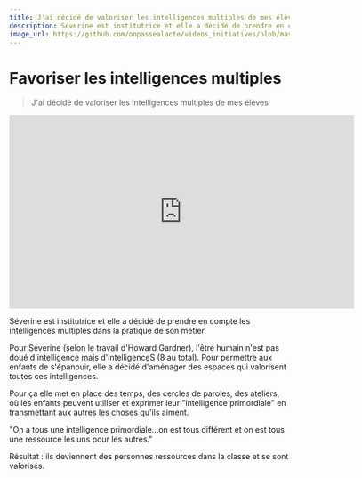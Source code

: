 ```yaml
---
title: J'ai décidé de valoriser les intelligences multiples de mes élèves
description: Séverine est institutrice et elle a décidé de prendre en compte les intelligences multiples dans la pratique de son métier.
image_url: https://github.com/onpassealacte/videos_initiatives/blob/master/media/intelligences_multiples.jpg
---
```


# Favoriser les intelligences multiples

> J'ai décidé de valoriser les intelligences multiples de mes élèves

<iframe src="https://player.vimeo.com/video/136709333" width="620" height="348" frameborder="0" webkitallowfullscreen mozallowfullscreen allowfullscreen></iframe>

Séverine est institutrice et elle a décidé de prendre en compte les intelligences multiples dans la pratique de son métier.

Pour Séverine (selon le travail d'Howard Gardner), l'être humain n'est pas doué d'intelligence mais d'intelligenceS (8 au total). Pour permettre aux enfants de s'épanouir, elle a décidé d'aménager des espaces qui valorisent toutes ces intelligences.

Pour ça elle met en place des temps, des cercles de paroles, des ateliers, où les enfants peuvent utiliser et exprimer leur "intelligence primordiale" en transmettant aux autres les choses qu'ils aiment.  

"On a tous une intelligence primordiale...on est tous différent et on est tous une ressource les uns pour les autres."

Résultat : ils deviennent des personnes ressources dans la classe et se sont valorisés.
